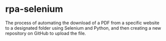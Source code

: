 # rpa-selenium
The process of automating the download of a PDF from a specific website to a designated folder using Selenium and Python, and then creating a new repository on GitHub to upload the file.
